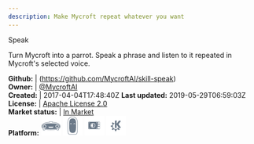 ```yaml
---
description: Make Mycroft repeat whatever you want
---
```

Speak

Turn Mycroft into a parrot.  Speak a phrase and listen to it repeated in Mycroft's selected voice.

**Github:** | (https://github.com/MycroftAI/skill-speak)  
**Owner:** | [@MycroftAI](https://github.com/MycroftAI)  
**Created:** | 2017-04-04T17:48:40Z  **Last updated:** 2019-05-29T06:59:03Z  
**License:** | [Apache License 2.0](https://api.github.com/licenses/apache-2.0)  
**Market status:** | [In Market](https://market.mycroft.ai/skill/mycroft-speak)  
**Platform:**   ![](.gitbook/assets/mark-1-icon.png)  ![](.gitbook/assets/mark-2-icon.png)  ![](.gitbook/assets/picroft-icon.png)  ![](.gitbook/assets/kde.png)   
